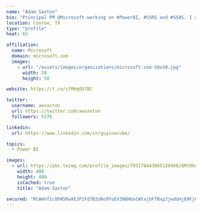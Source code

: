 ```yaml
---
name: "Adam Saxton"
bio: "Principal PM @Microsoft working on #PowerBI, #SSRS and #SSAS. I also go by @GuyInACube"
location: Conroe, TX
type: "profile"
heat: 65

affiliation:
  name: Microsoft
  domain: microsoft.com
  images:
    - url: "/assets/images/organizations/microsoft.com-50x50.jpg"
      width: 50
      height: 50

website: https://t.co/sfMHqOSfBC

twitter:
  username: awsaxton
  url: https://twitter.com/awsaxton
  followers: 5576

linkedin:
  url: https://www.linkedin.com/in/guyinacube/

topics:
  - Power BI

images:
  - url: https://pbs.twimg.com/profile_images/793178443865128960/6MtOhub__400x400.jpg
    width: 400
    height: 400
    isCached: true
    title: "Adam Saxton"

secured: "RCAHnfIcOhN5RwXEJP1Fd7B2oNo9ToEVZN8HUxCWtxjbFfBxpJjwdGHj89Fj0CbJpEMejsAJ3ToM6eIllxcuZNOkUdbaX5onPDhfNPE+tfl7BhUEbqDpIcor9krhLqExcn8kp5PHI+YZqwTgerLR/jE99BdX7VANSdDikJp4yBbaA7pt6ysqiRqff8wPvJat+ercaJYVLcFTNiKe+QAt7qz1TRtBHwmrpWEt4nDXUKCwjHRMncXJZqWem0jdo+RzShfYcj9hSV/Duf8XWwOIhKV2cu8FkhHwf3GcRldBOg1l+h6LIO6VUq06ckWBuBfcYne5tgOVfvk9LxBHbdXrHCMzvs3R5wqv2Vr4O6N7F5VrOaLtCymlRqnfHWTCnYTygEc5n3XmEIPlPWv4JLGn+tqiFpGpuKbVt6+JeezYVRk=;NPqEI/msTub5s2EsSmbCHw=="
---
```


